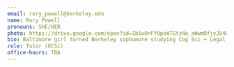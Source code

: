 ```yaml
---
email: rory_powell@berkeley.edu
name: Rory Powell
pronouns: SHE/HER
photo: https://drive.google.com/open?id=1b5uHrFf0pxWTGYzNa_aWwmRfjyJU4Qqf
bio: Baltimore girl turned Berkeley sophomore studying Cog Sci + Legal Studies. Runs on bagels, diet coke and an infinite love for data8 :)
role: Tutor (UCS1)
office-hours: TBA
---
```

